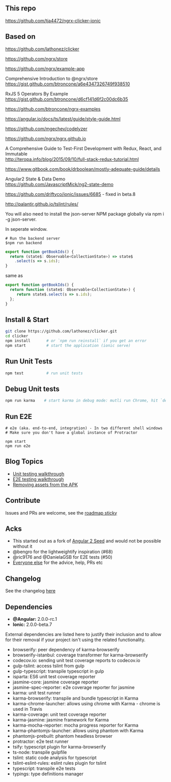 ## This repo
https://github.com/tja4472/ngrx-clicker-ionic

## Based on
https://github.com/lathonez/clicker

https://github.com/ngrx/store

https://github.com/ngrx/example-app

Comprehensive Introduction to @ngrx/store  
https://gist.github.com/btroncone/a6e4347326749f938510

RxJS 5 Operators By Example
https://gist.github.com/btroncone/d6cf141d6f2c00dc6b35

https://github.com/btroncone/ngrx-examples

https://angular.io/docs/ts/latest/guide/style-guide.html

https://github.com/mgechev/codelyzer

https://github.com/ngrx/ngrx.github.io

A Comprehensive Guide to Test-First Development with Redux, React, and Immutable  
http://teropa.info/blog/2015/09/10/full-stack-redux-tutorial.html

https://www.gitbook.com/book/drboolean/mostly-adequate-guide/details


Angular2 State & Data Demo  
https://github.com/JavascriptMick/ng2-state-demo

https://github.com/driftyco/ionic/issues/6685 - fixed in beta.8

http://palantir.github.io/tslint/rules/

You will also need to install the json-server NPM package globally via npm i -g json-server.

In seperate window.
```
# Run the backend server
$npm run backend
```



```typescript
export function getBookIds() {
  return (state$: Observable<CollectionState>) => state$
    .select(s => s.ids);
}
```

same as

```typescript
export function getBookIds() {
  return function (state$: Observable<CollectionState>) {
     return state$.select(s => s.ids);
  };
}
```
## Install & Start

```bash
git clone https://github.com/lathonez/clicker.git
cd clicker
npm install       # or `npm run reinstall` if you get an error
npm start         # start the application (ionic serve)
```

## Run Unit Tests
```bash
npm test          # run unit tests
```

## Debug Unit tests
```bash
npm run karma    # start karma in debug mode: mutli run Chrome, hit `debug` to get going.
```

## Run E2E
```
# e2e (aka. end-to-end, integration) - In two different shell windows
# Make sure you don't have a global instance of Protractor

npm start
npm run e2e
```

## Blog Topics

* [Unit testing walkthrough](http://lathonez.com/2016/ionic-2-unit-testing/)
* [E2E testing walkthrough](http://lathonez.com/2016/ionic-2-e2e-testing/)
* [Removing assets from the APK](http://lathonez.com/2016/cordova-remove-assets/)

## Contribute
Issues and PRs are welcome, see the [roadmap sticky](https://github.com/lathonez/clicker/issues/38)

## Acks

* This started out as a fork of [Angular 2 Seed](https://github.com/mgechev/angular2-seed) and would not be possible without it
* @bengro for the lightweightify inspiration (#68)
* @ric9176 and @DanielaGSB for E2E tests (#50)
* [Everyone else](https://github.com/lathonez/clicker/graphs/contributors) for the advice, help, PRs etc

## Changelog

See the changelog [here](https://github.com/lathonez/clicker/blob/master/CHANGELOG.md)

## Dependencies

* **@Angular:** 2.0.0-rc.1
* **Ionic:** 2.0.0-beta.7

External dependencies are listed here to justify their inclusion and to allow for their removal if your project isn't using the related functionality.

* browserify: peer dependency of karma-browserify
* browserify-istanbul: coverage transformer for karma-browserify
* codecov.io: sending unit test coverage reports to codecov.io
* gulp-tslint: access tslint from gulp
* gulp-typescript: transpile typescript in gulp
* isparta: ES6 unit test coverage reporter
* jasmine-core: jasmine coverage reporter
* jasmine-spec-reporter: e2e coverage reporter for jasmine
* karma: unit test runner
* karma-browserify: transpile and bundle typescript in Karma
* karma-chrome-launcher: allows using chrome with Karma - chrome is used in Travis
* karma-coverage: unit test coverage reporter
* karma-jasmine: jasmine framework for Karma
* karma-mocha-reporter: mocha progress reporter for Karma
* karma-phantomjs-launcher: allows using phantom with Karma
* phantomjs-prebuilt: phantom headless browser
* protractor: e2e test runner
* tsify: typescript plugin for karma-browserify
* ts-node: transpile gulpfile
* tslint: static code analysis for typescript
* tslint-eslint-rules: eslint rules plugin for tslint
* typescript: transpile e2e tests
* typings: type definitions manager
